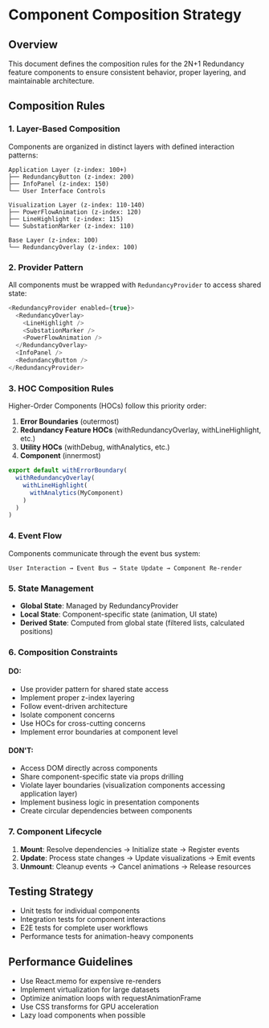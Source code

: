 # Component Composition Strategy

## Overview
This document defines the composition rules for the 2N+1 Redundancy feature components to ensure consistent behavior, proper layering, and maintainable architecture.

## Composition Rules

### 1. Layer-Based Composition
Components are organized in distinct layers with defined interaction patterns:

```
Application Layer (z-index: 100+)
├── RedundancyButton (z-index: 200)
├── InfoPanel (z-index: 150)
└── User Interface Controls

Visualization Layer (z-index: 110-140)
├── PowerFlowAnimation (z-index: 120)
├── LineHighlight (z-index: 115)
└── SubstationMarker (z-index: 110)

Base Layer (z-index: 100)
└── RedundancyOverlay (z-index: 100)
```

### 2. Provider Pattern
All components must be wrapped with `RedundancyProvider` to access shared state:

```typescript
<RedundancyProvider enabled={true}>
  <RedundancyOverlay>
    <LineHighlight />
    <SubstationMarker />
    <PowerFlowAnimation />
  </RedundancyOverlay>
  <InfoPanel />
  <RedundancyButton />
</RedundancyProvider>
```

### 3. HOC Composition Rules
Higher-Order Components (HOCs) follow this priority order:

1. **Error Boundaries** (outermost)
2. **Redundancy Feature HOCs** (withRedundancyOverlay, withLineHighlight, etc.)
3. **Utility HOCs** (withDebug, withAnalytics, etc.)
4. **Component** (innermost)

```typescript
export default withErrorBoundary(
  withRedundancyOverlay(
    withLineHighlight(
      withAnalytics(MyComponent)
    )
  )
)
```

### 4. Event Flow
Components communicate through the event bus system:

```
User Interaction → Event Bus → State Update → Component Re-render
```

### 5. State Management
- **Global State**: Managed by RedundancyProvider
- **Local State**: Component-specific state (animation, UI state)
- **Derived State**: Computed from global state (filtered lists, calculated positions)

### 6. Composition Constraints

#### DO:
- Use provider pattern for shared state access
- Implement proper z-index layering
- Follow event-driven architecture
- Isolate component concerns
- Use HOCs for cross-cutting concerns
- Implement error boundaries at component level

#### DON'T:
- Access DOM directly across components
- Share component-specific state via props drilling
- Violate layer boundaries (visualization components accessing application layer)
- Implement business logic in presentation components
- Create circular dependencies between components

### 7. Component Lifecycle
1. **Mount**: Resolve dependencies → Initialize state → Register events
2. **Update**: Process state changes → Update visualizations → Emit events
3. **Unmount**: Cleanup events → Cancel animations → Release resources

## Testing Strategy
- Unit tests for individual components
- Integration tests for component interactions
- E2E tests for complete user workflows
- Performance tests for animation-heavy components

## Performance Guidelines
- Use React.memo for expensive re-renders
- Implement virtualization for large datasets
- Optimize animation loops with requestAnimationFrame
- Use CSS transforms for GPU acceleration
- Lazy load components when possible